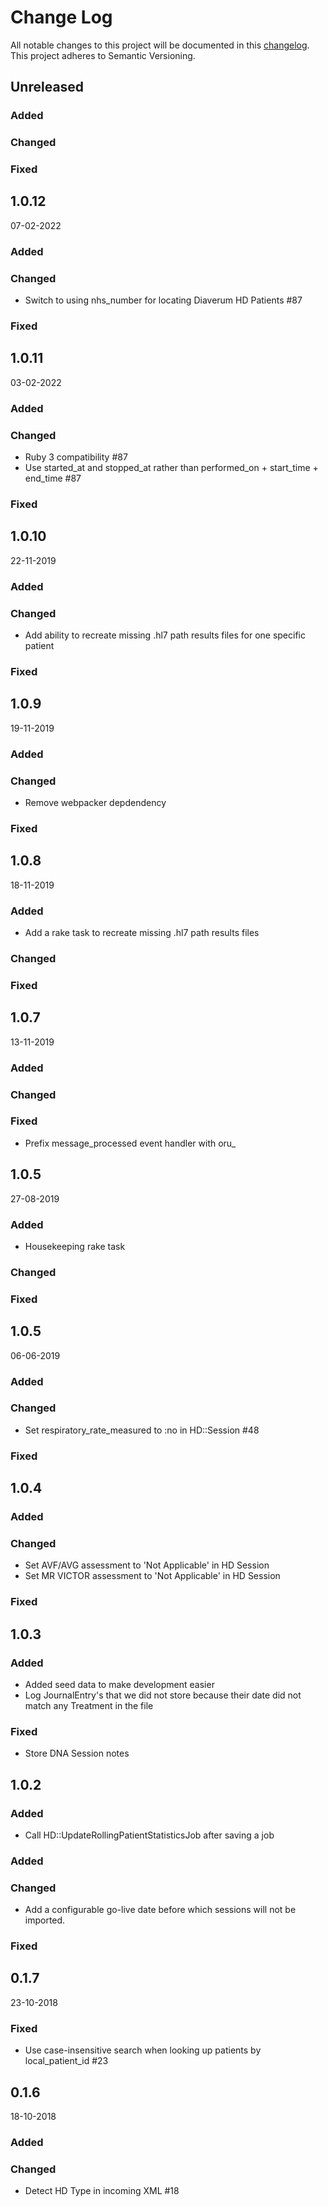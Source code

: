 # Change Log

All notable changes to this project will be documented in
this [changelog](http://keepachangelog.com/en/0.3.0/).
This project adheres to Semantic Versioning.

## Unreleased
### Added
### Changed
### Fixed

## 1.0.12
07-02-2022
### Added
### Changed
- Switch to using nhs_number for locating Diaverum HD Patients #87
### Fixed

## 1.0.11
03-02-2022
### Added
### Changed
- Ruby 3 compatibility #87
- Use started_at and stopped_at rather than  performed_on + start_time + end_time #87
### Fixed

## 1.0.10
22-11-2019
### Added
### Changed
- Add ability to recreate missing .hl7 path results files for one specific patient
### Fixed

## 1.0.9
19-11-2019
### Added
### Changed
- Remove webpacker depdendency
### Fixed

## 1.0.8
18-11-2019
### Added
- Add a rake task to recreate missing .hl7 path results files
### Changed
### Fixed

## 1.0.7
13-11-2019
### Added
### Changed
### Fixed
- Prefix message_processed event handler with oru_

## 1.0.5
27-08-2019
### Added
- Housekeeping rake task
### Changed
### Fixed

## 1.0.5
06-06-2019
### Added
### Changed
- Set respiratory_rate_measured to :no in HD::Session #48
### Fixed

## 1.0.4
### Added
### Changed
- Set AVF/AVG assessment to 'Not Applicable' in HD Session
- Set MR VICTOR assessment to 'Not Applicable' in HD Session
### Fixed

## 1.0.3
### Added
- Added seed data to make development easier
- Log JournalEntry's that we did not store because their date did not match any Treatment in the file

### Fixed
- Store DNA Session notes

## 1.0.2
### Added
- Call HD::UpdateRollingPatientStatisticsJob after saving a job

### Added
### Changed
- Add a configurable go-live date before which sessions will not be imported.
### Fixed

## 0.1.7
23-10-2018

### Fixed
- Use case-insensitive search when looking up patients by local_patient_id #23

## 0.1.6
18-10-2018

### Added
### Changed
- Detect HD Type in incoming XML #18
